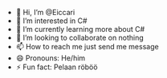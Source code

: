 - 👋 Hi, I’m @Eiccari
- 👀 I’m interested in C#
- 🌱 I’m currently learning more about C#
- 💞️ I’m looking to collaborate on nothing
- 📫 How to reach me just send me message
- 😄 Pronouns: He/him
- ⚡ Fun fact: Pelaan röböö

<!---
Eiccari/Eiccari is a ✨ special ✨ repository because its `README.md` (this file) appears on your GitHub profile.
You can click the Preview link to take a look at your changes.
--->
